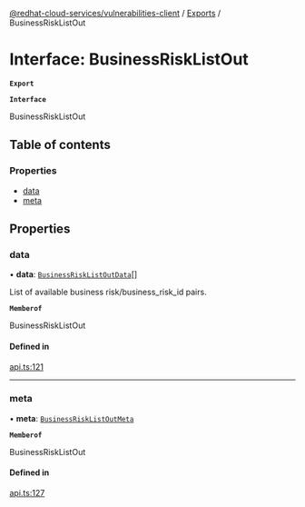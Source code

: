 [@redhat-cloud-services/vulnerabilities-client](../README.md) / [Exports](../modules.md) / BusinessRiskListOut

# Interface: BusinessRiskListOut

**`Export`**

**`Interface`**

BusinessRiskListOut

## Table of contents

### Properties

- [data](BusinessRiskListOut.md#data)
- [meta](BusinessRiskListOut.md#meta)

## Properties

### data

• **data**: [`BusinessRiskListOutData`](BusinessRiskListOutData.md)[]

List of available business risk/business_risk_id pairs.

**`Memberof`**

BusinessRiskListOut

#### Defined in

[api.ts:121](https://github.com/mkholjuraev/javascript-clients/blob/master/packages/vulnerabilities/api.ts#L121)

___

### meta

• **meta**: [`BusinessRiskListOutMeta`](BusinessRiskListOutMeta.md)

**`Memberof`**

BusinessRiskListOut

#### Defined in

[api.ts:127](https://github.com/mkholjuraev/javascript-clients/blob/master/packages/vulnerabilities/api.ts#L127)
